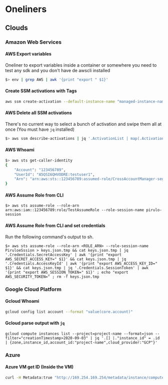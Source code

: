 # Oneliners

## Clouds

### Amazon Web Services

#### AWS Export variables

Oneliner to export variables inside a container or somewhere you need to test any sdk and you don't have de awscli installed

```bash
$> env | grep AWS | awk '{print "export " $1}'
```

#### Create SSM activations with Tags

```bash
aws ssm create-activation --default-instance-name "managed-instance-name" --registration-limit 1 --tags '[{"Key":"KEYNAME","Value": "Value"}]' --iam-role service-role/AmazonEC2RunCommandRoleForManagedInstances
```

#### AWS Delete all SSM activations

There's no current way to select a bunch of activation and swipe them all at once (You must have `jq` installed)

```bash
$> aws ssm describe-activations | jq '.ActivationList | map(.ActivationId) | .[]' | awk '{print "aws ssm delete-activation --activation-id " $1}'
```

#### AWS Whoami

```bash
$> aws sts get-caller-identity
{
    "Account": "123456789",
    "UserId": "A5QSI6QHVODRE:testuser1",
    "Arn": "arn:aws:sts::123456789:assumed-role/CrossAccountManager-seginf_cloudsec/lcontreras"
}
```

#### AWS Assume Role from CLI

```shell
$> aws sts assume-role --role-arn arn:aws:iam::123456789:role/TestAssumeRole --role-session-name pirulo-session
```

#### AWS Assume Role from CLI and set credentials

Run the following command's output to sh.

```shell
$> aws sts assume-role --role-arn <ROLE_ARN> --role-session-name PiruloeSssion > keys.json.tmp && cat keys.json.tmp | jq '.Credentials.SecretAccessKey' | awk '{print "export AWS_SECRET_ACCESS_KEY=" $1}' && cat keys.json.tmp | jq '.Credentials.AccessKeyId' | awk '{print "export AWS_ACCESS_KEY_ID=" $1}' && cat keys.json.tmp | jq '.Credentials.SessionToken' | awk '{print "export AWS_SESSION_TOKEN=" $1}' ; echo "export AWS_SECURITY_TOKEN=" ; rm -f keys.json.tmp
```

### Google Cloud Platform

#### Gcloud Whoami

```bash
gcloud config list account --format "value(core.account)"
```

#### Gcloud parse output with `jq`

```shell
gcloud compute instances list --project=project-name --format=json --filter="creationTimestamp>2020-09-03" | jq '.[] |."instance_id" = .id | {zone,instance_id,account_id:"project-name",cloud_provider:"GCP"}'
```

### Azure

#### Azure VM get ID (Inside the VM)

```sh
curl -H Metadata:true "http://169.254.169.254/metadata/instance/compute/vmId?api-version=2017-08-01&format=text"
```
